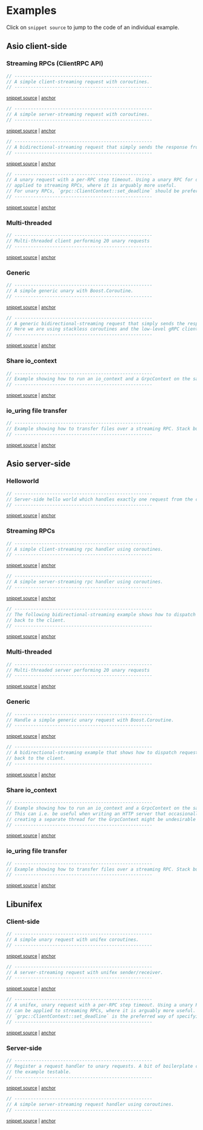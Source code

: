 # Examples

Click on `snippet source` to jump to the code of an individual example.

## Asio client-side

### Streaming RPCs (ClientRPC API)

<!-- snippet: client-side-client-rpc-streaming -->
<a id='snippet-client-side-client-rpc-streaming'></a>
```cpp
// ---------------------------------------------------
// A simple client-streaming request with coroutines.
// ---------------------------------------------------
```
<sup><a href='/example/streaming-client.cpp#L40-L44' title='Snippet source file'>snippet source</a> | <a href='#snippet-client-side-client-rpc-streaming' title='Start of snippet'>anchor</a></sup>
<!-- endSnippet -->

<!-- snippet: client-rpc-server-streaming -->
<a id='snippet-client-rpc-server-streaming'></a>
```cpp
// ---------------------------------------------------
// A simple server-streaming request with coroutines.
// ---------------------------------------------------
```
<sup><a href='/example/streaming-client.cpp#L74-L78' title='Snippet source file'>snippet source</a> | <a href='#snippet-client-rpc-server-streaming' title='Start of snippet'>anchor</a></sup>
<!-- endSnippet -->

<!-- snippet: client-rpc-bidirectional-streaming -->
<a id='snippet-client-rpc-bidirectional-streaming'></a>
```cpp
// ---------------------------------------------------
// A bidirectional-streaming request that simply sends the response from the server back to it.
// ---------------------------------------------------
```
<sup><a href='/example/streaming-client.cpp#L105-L109' title='Snippet source file'>snippet source</a> | <a href='#snippet-client-rpc-bidirectional-streaming' title='Start of snippet'>anchor</a></sup>
<!-- endSnippet -->

<!-- snippet: client-side-run-with-deadline -->
<a id='snippet-client-side-run-with-deadline'></a>
```cpp
// ---------------------------------------------------
// A unary request with a per-RPC step timeout. Using a unary RPC for demonstration purposes, the same mechanism can be
// applied to streaming RPCs, where it is arguably more useful.
// For unary RPCs, `grpc::ClientContext::set_deadline` should be preferred.
// ---------------------------------------------------
```
<sup><a href='/example/streaming-client.cpp#L149-L155' title='Snippet source file'>snippet source</a> | <a href='#snippet-client-side-run-with-deadline' title='Start of snippet'>anchor</a></sup>
<!-- endSnippet -->

### Multi-threaded

<!-- snippet: client-side-multi-threaded -->
<a id='snippet-client-side-multi-threaded'></a>
```cpp
// ---------------------------------------------------
// Multi-threaded client performing 20 unary requests
// ---------------------------------------------------
```
<sup><a href='/example/multi-threaded-client.cpp#L31-L35' title='Snippet source file'>snippet source</a> | <a href='#snippet-client-side-multi-threaded' title='Start of snippet'>anchor</a></sup>
<!-- endSnippet -->

### Generic

<!-- snippet: client-side-generic-unary-request -->
<a id='snippet-client-side-generic-unary-request'></a>
```cpp
// ---------------------------------------------------
// A simple generic unary with Boost.Coroutine.
// ---------------------------------------------------
```
<sup><a href='/example/generic-client.cpp#L49-L53' title='Snippet source file'>snippet source</a> | <a href='#snippet-client-side-generic-unary-request' title='Start of snippet'>anchor</a></sup>
<!-- endSnippet -->

<!-- snippet: client-side-generic-bidirectional-request -->
<a id='snippet-client-side-generic-bidirectional-request'></a>
```cpp
// ---------------------------------------------------
// A generic bidirectional-streaming request that simply sends the response from the server back to it.
// Here we are using stackless coroutines and the low-level gRPC client API.
// ---------------------------------------------------
```
<sup><a href='/example/generic-client.cpp#L86-L91' title='Snippet source file'>snippet source</a> | <a href='#snippet-client-side-generic-bidirectional-request' title='Start of snippet'>anchor</a></sup>
<!-- endSnippet -->

### Share io_context

<!-- snippet: client-side-share-io-context -->
<a id='snippet-client-side-share-io-context'></a>
```cpp
// ---------------------------------------------------
// Example showing how to run an io_context and a GrpcContext on the same thread for gRPC clients.
// ---------------------------------------------------
```
<sup><a href='/example/share-io-context-client.cpp#L34-L38' title='Snippet source file'>snippet source</a> | <a href='#snippet-client-side-share-io-context' title='Start of snippet'>anchor</a></sup>
<!-- endSnippet -->

### io_uring file transfer

<!-- snippet: client-side-file-transfer -->
<a id='snippet-client-side-file-transfer'></a>
```cpp
// ---------------------------------------------------
// Example showing how to transfer files over a streaming RPC. Stack buffers are used to customize memory allocation.
// ---------------------------------------------------
```
<sup><a href='/example/file-transfer-client.cpp#L36-L40' title='Snippet source file'>snippet source</a> | <a href='#snippet-client-side-file-transfer' title='Start of snippet'>anchor</a></sup>
<!-- endSnippet -->

## Asio server-side

### Helloworld

<!-- snippet: server-side-helloworld -->
<a id='snippet-server-side-helloworld'></a>
```cpp
// ---------------------------------------------------
// Server-side hello world which handles exactly one request from the client before shutting down.
// ---------------------------------------------------
```
<sup><a href='/example/hello-world-server.cpp#L26-L30' title='Snippet source file'>snippet source</a> | <a href='#snippet-server-side-helloworld' title='Start of snippet'>anchor</a></sup>
<!-- endSnippet -->

### Streaming RPCs

<!-- snippet: server-side-client-streaming -->
<a id='snippet-server-side-client-streaming'></a>
```cpp
// ---------------------------------------------------
// A simple client-streaming rpc handler using coroutines.
// ---------------------------------------------------
```
<sup><a href='/example/streaming-server.cpp#L39-L43' title='Snippet source file'>snippet source</a> | <a href='#snippet-server-side-client-streaming' title='Start of snippet'>anchor</a></sup>
<!-- endSnippet -->

<!-- snippet: server-side-server-streaming -->
<a id='snippet-server-side-server-streaming'></a>
```cpp
// ---------------------------------------------------
// A simple server-streaming rpc handler using coroutines.
// ---------------------------------------------------
```
<sup><a href='/example/streaming-server.cpp#L76-L80' title='Snippet source file'>snippet source</a> | <a href='#snippet-server-side-server-streaming' title='Start of snippet'>anchor</a></sup>
<!-- endSnippet -->

<!-- snippet: server-side-bidirectional-streaming -->
<a id='snippet-server-side-bidirectional-streaming'></a>
```cpp
// ---------------------------------------------------
// The following bidirectional-streaming example shows how to dispatch requests to a thread_pool and write responses
// back to the client.
// ---------------------------------------------------
```
<sup><a href='/example/streaming-server.cpp#L97-L102' title='Snippet source file'>snippet source</a> | <a href='#snippet-server-side-bidirectional-streaming' title='Start of snippet'>anchor</a></sup>
<!-- endSnippet -->

### Multi-threaded

<!-- snippet: server-side-multi-threaded -->
<a id='snippet-server-side-multi-threaded'></a>
```cpp
// ---------------------------------------------------
// Multi-threaded server performing 20 unary requests
// ---------------------------------------------------
```
<sup><a href='/example/multi-threaded-server.cpp#L31-L35' title='Snippet source file'>snippet source</a> | <a href='#snippet-server-side-multi-threaded' title='Start of snippet'>anchor</a></sup>
<!-- endSnippet -->

### Generic

<!-- snippet: server-side-generic-unary-request -->
<a id='snippet-server-side-generic-unary-request'></a>
```cpp
// ---------------------------------------------------
// Handle a simple generic unary request with Boost.Coroutine.
// ---------------------------------------------------
```
<sup><a href='/example/generic-server.cpp#L40-L44' title='Snippet source file'>snippet source</a> | <a href='#snippet-server-side-generic-unary-request' title='Start of snippet'>anchor</a></sup>
<!-- endSnippet -->

<!-- snippet: server-side-generic-bidirectional-request -->
<a id='snippet-server-side-generic-bidirectional-request'></a>
```cpp
// ---------------------------------------------------
// A bidirectional-streaming example that shows how to dispatch requests to a thread_pool and write responses
// back to the client.
// ---------------------------------------------------
```
<sup><a href='/example/generic-server.cpp#L76-L81' title='Snippet source file'>snippet source</a> | <a href='#snippet-server-side-generic-bidirectional-request' title='Start of snippet'>anchor</a></sup>
<!-- endSnippet -->

### Share io_context

<!-- snippet: server-side-share-io-context -->
<a id='snippet-server-side-share-io-context'></a>
```cpp
// ---------------------------------------------------
// Example showing how to run an io_context and a GrpcContext on the same thread for gRPC servers.
// This can i.e. be useful when writing an HTTP server that occasionally reaches out to a gRPC server. In that case
// creating a separate thread for the GrpcContext might be undesirable due to added synchronization complexity.
// ---------------------------------------------------
```
<sup><a href='/example/share-io-context-server.cpp#L33-L39' title='Snippet source file'>snippet source</a> | <a href='#snippet-server-side-share-io-context' title='Start of snippet'>anchor</a></sup>
<!-- endSnippet -->

### io_uring file transfer

<!-- snippet: server-side-file-transfer -->
<a id='snippet-server-side-file-transfer'></a>
```cpp
// ---------------------------------------------------
// Example showing how to transfer files over a streaming RPC. Stack buffers are used to customize memory allocation.
// ---------------------------------------------------
```
<sup><a href='/example/file-transfer-server.cpp#L39-L43' title='Snippet source file'>snippet source</a> | <a href='#snippet-server-side-file-transfer' title='Start of snippet'>anchor</a></sup>
<!-- endSnippet -->

## Libunifex

### Client-side

<!-- snippet: client-side-unifex-unary -->
<a id='snippet-client-side-unifex-unary'></a>
```cpp
// ---------------------------------------------------
// A simple unary request with unifex coroutines.
// ---------------------------------------------------
```
<sup><a href='/example/unifex-client.cpp#L37-L41' title='Snippet source file'>snippet source</a> | <a href='#snippet-client-side-unifex-unary' title='Start of snippet'>anchor</a></sup>
<!-- endSnippet -->

<!-- snippet: client-side-unifex-server-streaming -->
<a id='snippet-client-side-unifex-server-streaming'></a>
```cpp
// ---------------------------------------------------
// A server-streaming request with unifex sender/receiver.
// ---------------------------------------------------
```
<sup><a href='/example/unifex-client.cpp#L59-L63' title='Snippet source file'>snippet source</a> | <a href='#snippet-client-side-unifex-server-streaming' title='Start of snippet'>anchor</a></sup>
<!-- endSnippet -->

<!-- snippet: client-side-unifex-with-deadline -->
<a id='snippet-client-side-unifex-with-deadline'></a>
```cpp
// ---------------------------------------------------
// A unifex, unary request with a per-RPC step timeout. Using a unary RPC for demonstration purposes, the same mechanism
// can be applied to streaming RPCs, where it is arguably more useful. For unary RPCs,
// `grpc::ClientContext::set_deadline` is the preferred way of specifying a timeout.
// ---------------------------------------------------
```
<sup><a href='/example/unifex-client.cpp#L147-L153' title='Snippet source file'>snippet source</a> | <a href='#snippet-client-side-unifex-with-deadline' title='Start of snippet'>anchor</a></sup>
<!-- endSnippet -->

### Server-side

<!-- snippet: server-side-unifex-unary -->
<a id='snippet-server-side-unifex-unary'></a>
```cpp
// ---------------------------------------------------
// Register a request handler to unary requests. A bit of boilerplate code regarding stop_source has been added to make
// the example testable.
// ---------------------------------------------------
```
<sup><a href='/example/unifex-server.cpp#L42-L47' title='Snippet source file'>snippet source</a> | <a href='#snippet-server-side-unifex-unary' title='Start of snippet'>anchor</a></sup>
<!-- endSnippet -->

<!-- snippet: server-side-unifex-server-streaming -->
<a id='snippet-server-side-unifex-server-streaming'></a>
```cpp
// ---------------------------------------------------
// A simple server-streaming request handler using coroutines.
// ---------------------------------------------------
```
<sup><a href='/example/unifex-server.cpp#L69-L73' title='Snippet source file'>snippet source</a> | <a href='#snippet-server-side-unifex-server-streaming' title='Start of snippet'>anchor</a></sup>
<!-- endSnippet -->
